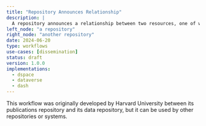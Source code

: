 ```yaml
---
title: "Repository Announces Relationship"
description: |
  A repository announces a relationship between two resources, one of which is hosted by the repository, the other by the target system (which could be another repository).
left_node: "a repository"
right_node: "another repository"
date: 2024-06-20
type: workflows
use-cases: [dissemination]
status: draft
version: 1.0.0
implementations:
  - dspace
  - dataverse
  - dash
---
```


This workflow was originally developed by Harvard University between its publications repository and its data repository, but it can be used by other repositories or systems.


